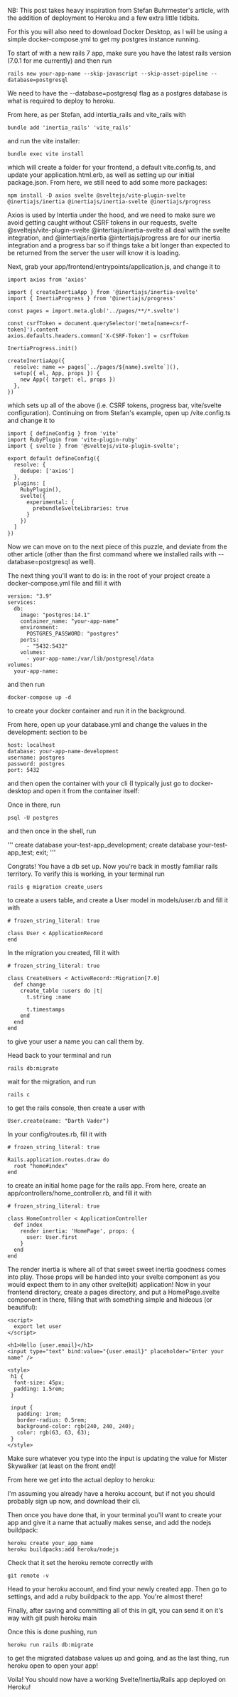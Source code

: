 NB: This post takes heavy inspiration from Stefan Buhrmester's article, with the addition of deployment to Heroku and a few extra little tidbits.

For this you will also need to download Docker Desktop, as I will be using a simple docker-compose.yml to get my postgres instance running.

To start of with a new rails 7 app, make sure you have the latest rails version (7.0.1 for me currently) and then run

```
rails new your-app-name --skip-javascript --skip-asset-pipeline --database=postgresql
```


We need to have the --database=postgresql flag as a postgres database is what is required to deploy to heroku.

From here, as per Stefan, add intertia_rails and vite_rails with
```
bundle add 'inertia_rails' 'vite_rails'
```
and run the vite installer:
```
bundle exec vite install
```
which will create a folder for your frontend, a default vite.config.ts, and update your application.html.erb, as well as setting up our initial package.json. From here, we still need to add some more packages:

```
npm install -D axios svelte @sveltejs/vite-plugin-svelte @inertiajs/inertia @inertiajs/inertia-svelte @inertiajs/progress
```

Axios is used by Intertia under the hood, and we need to make sure we avoid getting caught without CSRF tokens in our requests, svelte @sveltejs/vite-plugin-svelte @intertiajs/inertia-svelte all deal with the svelte integration, and @intertiajs/inertia @intertiajs/progress are for our inertia integration and a progress bar so if things take a bit longer than expected to be returned from the server the user will know it is loading.

Next, grab your app/frontend/entrypoints/application.js, and change it to
```
import axios from 'axios'

import { createInertiaApp } from '@inertiajs/inertia-svelte'
import { InertiaProgress } from '@inertiajs/progress'

const pages = import.meta.glob('../pages/**/*.svelte')

const csrfToken = document.querySelector('meta[name=csrf-token]').content
axios.defaults.headers.common['X-CSRF-Token'] = csrfToken

InertiaProgress.init()

createInertiaApp({ 
  resolve: name => pages[`../pages/${name}.svelte`](),
  setup({ el, App, props }) {
    new App({ target: el, props })
  },
})
```

which sets up all of the above (i.e. CSRF tokens, progress bar, vite/svelte configuration). Continuing on from Stefan's example, open up /vite.config.ts and change it to

```
import { defineConfig } from 'vite'
import RubyPlugin from 'vite-plugin-ruby'
import { svelte } from '@sveltejs/vite-plugin-svelte';

export default defineConfig({
  resolve: {
    dedupe: ['axios']
  },
  plugins: [
    RubyPlugin(),
    svelte({
      experimental: {
        prebundleSvelteLibraries: true
      }
    })
  ]
})
```
Now we can move on to the next piece of this puzzle, and deviate from the other article (other than the first command where we installed rails with --database=postgresql as well).

The next thing you'll want to do is: in the root of your project create a docker-compose.yml file and fill it with

```
version: "3.9"
services:
  db:
    image: "postgres:14.1"
    container_name: "your-app-name"
    environment:
      POSTGRES_PASSWORD: "postgres"
    ports:
      - "5432:5432"
    volumes:
      - your-app-name:/var/lib/postgresql/data
volumes:
  your-app-name:
```

and then run
```
docker-compose up -d
```

to create your docker container and run it in the background.

From here, open up your database.yml and change the values in the development: section to be

```
host: localhost
database: your-app-name-development
username: postgres
password: postgres
port: 5432
```

and then open the container with your cli (I typically just go to docker-desktop and open it from the container itself:


Once in there, run
```
psql -U postgres
```

and then once in the shell, run

'''
create database your-test-app_development;
create database your-test-app_test;
exit;
'''

Congrats! You have a db set up. Now you're back in mostly familiar rails territory. To verify this is working, in your terminal run

```
rails g migration create_users
```

to create a users table, and create a User model in models/user.rb and 
fill it with

```
# frozen_string_literal: true

class User < ApplicationRecord
end
```

In the migration you created, fill it with

```
# frozen_string_literal: true

class CreateUsers < ActiveRecord::Migration[7.0]
  def change
    create_table :users do |t|
      t.string :name

      t.timestamps
    end
  end
end

```
to give your user a name you can call them by.

Head back to your terminal and run

```
rails db:migrate
```

wait for the migration, and run

```
rails c
```

to get the rails console, then create a user with

```
User.create(name: "Darth Vader")
```
In your config/routes.rb, fill it with

```
# frozen_string_literal: true

Rails.application.routes.draw do
  root "home#index"
end
```
to create an initial home page for the rails app. From here, create an app/controllers/home_controller.rb, and fill it with
```
# frozen_string_literal: true

class HomeController < ApplicationController
  def index
    render inertia: 'HomePage', props: {
      user: User.first
    }
  end
end
```

The render inertia is where all of that sweet sweet inertia goodness comes into play. Those props will be handed into your svelte component as you would expect them to in any other svelte(kit) application! Now in your frontend directory, create a pages directory, and put a HomePage.svelte component in there, filling that with something simple and hideous (or beautiful):

```
<script>
  export let user
</script>

<h1>Hello {user.email}</h1>
<input type="text" bind:value="{user.email}" placeholder="Enter your name" />

<style>
 h1 {
  font-size: 45px;
  padding: 1.5rem;
 }

 input {
   padding: 1rem;
   border-radius: 0.5rem;
   background-color: rgb(240, 240, 240);
   color: rgb(63, 63, 63);
 }
</style>
```

Make sure whatever you type into the input is updating the value for Mister Skywalker (at least on the front end)!

From here we get into the actual deploy to heroku:

I'm assuming you already have a heroku account, but if not you should probably sign up now, and download their cli.

Then once you have done that, in your terminal you'll want to create your app and give it a name that actually makes sense, and add the nodejs buildpack:
```
heroku create your_app_name
heroku buildpacks:add heroku/nodejs
```
Check that it set the heroku remote correctly with 
```
git remote -v
```
Head to your heroku account, and find your newly created app. Then go to settings, and add a ruby buildpack to the app. You're almost there!

Finally, after saving and committing all of this in git, you can send it on it's way with git push heroku main

Once this is done pushing, run 
```
heroku run rails db:migrate 
```
to get the migrated database values up and going, and as the last thing, run heroku open to open your app!

Voila! You should now have a working Svelte/Inertia/Rails app deployed on Heroku!